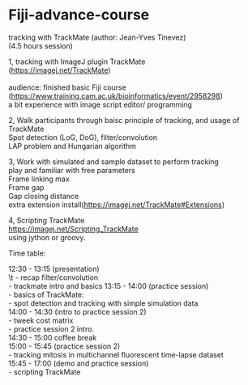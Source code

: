 # Fiji-advance-course<br>
tracking with TrackMate (author: Jean-Yves Tinevez)<br>
(4.5 hours session)<br>

1, tracking with ImageJ plugin TrackMate<br>
	(https://imagej.net/TrackMate)<br>	
	audience: finished basic Fiji course<br>
		(https://www.training.cam.ac.uk/bioinformatics/event/2958298)<br>
	a bit experience with image script editor/ programming<br>

2, Walk participants through baisc principle of tracking, and usage of TrackMate<br>
	Spot detection (LoG, DoG), filter/convolution<br>
	LAP problem and Hungarian algorithm<br>
	
3, Work with simulated and sample dataset to perform tracking<br>
	play and familiar with free parameters<br>
	Frame linking max<br>
	Frame gap<br>
	Gap closing distance<br>
	extra extension install(https://imagej.net/TrackMate#Extensions)<br>
	
4, Scripting TrackMate<br>
	https://imagej.net/Scripting_TrackMate<br>
	using jython or groovy.<br>
	  
	
Time table:<br>

12:30 - 13:15	(presentation)<br>
\t	- recap filter/convolution<br>
	- trackmate intro and basics
13:15 - 14:00	(practice session)<br>
	- basics of TrackMate:<br>
	- spot detection and tracking with simple simulation data<br>
14:00 - 14:30	(intro to practice session 2)<br>
	- tweek cost matrix<br>
	- practice session 2 intro.<br>
14:30 - 15:00 coffee break<br>
15:00 - 15:45	(practice session 2)<br>
	- tracking mitosis in multichannel fluorescent time-lapse dataset<br>
15:45 - 17:00	(demo and practice session)<br>
	- scripting TrackMate<br>
